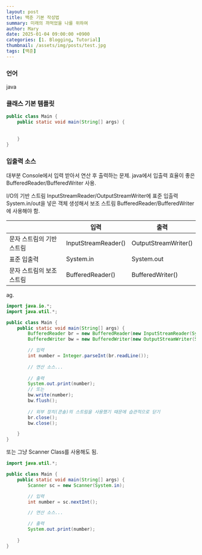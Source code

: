 ```yaml
---
layout: post
title: 백준 기본 작성법
summary: 미래의 까먹었을 나를 위하여
author: Mary
date: 2025-01-04 09:00:00 +0900
categories: [1. Blogging, Tutorial]
thumbnail: /assets/img/posts/test.jpg
tags: [백준]
---
```




### 언어
java <br>

### 클래스 기본 템플릿

```java
public class Main {
    public static void main(String[] args) {
    
    
    }
}
``` 


### 입출력 소스

대부분 Console에서 입력 받아서 연산 후 출력하는 문제.
java에서 입출력 효율이 좋은 BufferedReader/BufferedWriter 사용.

I/O의 기반 스트림 InputStreamReader/OutputStreamWriter에 
표준 입출력 System.in/out을 넣은 객체 생성해서
보조 스트림 BufferedReader/BufferedWriter에 사용해야 함.

<table>
  	<thead>
      <th></th>
      <th>입력</th>
      <th>출력</th>
    </thead>
    <tbody>
      <tr>
        <td>문자 스트림의 기반 스트림</td>
        <td>InputStreamReader()</td>
        <td>OutputStreamWriter()</td>
      </tr>
      <tr>
        <td>표준 입출력</td>
        <td>System.in</td>
        <td>System.out</td>
      </tr>
      <tr>
        <td>문자 스트림의 보조 스트림</td>
        <td>BufferedReader()</td>
        <td>BufferedWriter()</td>
      </tr>
    </tbody>
</table>


ag.
```java
import java.io.*;
import java.util.*;

public class Main {
    public static void main(String[] args) {
        BufferedReader br = new BufferedReader(new InputStreamReader(System.in));
        BufferedWriter bw = new BufferedWriter(new OutputStreamWriter(System.out));

        // 입력
        int number = Integer.parseInt(br.readLine());
	    
        // 연산 소스...
        
        // 출력
        System.out.print(number);
        // 또는
        bw.write(number);
        bw.flush();
        
        // 외부 장치(콘솔)의 스트림을 사용했기 때문에 습관적으로 닫기
        br.close();
        bw.close();

    }
}
```


또는
그냥 Scanner Class를 사용해도 됨.

```java
import java.util.*;

public class Main {
    public static void main(String[] args) {
        Scanner sc = new Scanner(System.in);

        // 입력
        int number = sc.nextInt();

        // 연산 소스...

        // 출력
        System.out.print(number);
    
    }
}
```
